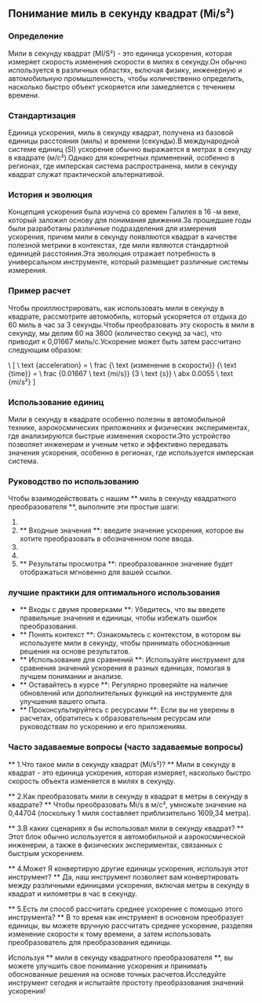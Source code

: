 ## Понимание миль в секунду квадрат (Mi/s²)

### Определение
Мили в секунду квадрат (MI/S²) - это единица ускорения, которая измеряет скорость изменения скорости в милях в секунду.Он обычно используется в различных областях, включая физику, инженерную и автомобильную промышленность, чтобы количественно определить, насколько быстро объект ускоряется или замедляется с течением времени.

### Стандартизация
Единица ускорения, миль в секунду квадрат, получена из базовой единицы расстояния (миль) и времени (секунды).В международной системе единиц (SI) ускорение обычно выражается в метрах в секунду в квадрате (м/с²).Однако для конкретных применений, особенно в регионах, где имперская система распространена, мили в секунду квадрат служат практической альтернативой.

### История и эволюция
Концепция ускорения была изучена со времен Галилея в 16 -м веке, который заложил основу для понимания движения.За прошедшие годы были разработаны различные подразделения для измерения ускорения, причем мили в секунду появляются квадрат в качестве полезной метрики в контекстах, где мили являются стандартной единицей расстояния.Эта эволюция отражает потребность в универсальном инструменте, который размещает различные системы измерения.

### Пример расчет
Чтобы проиллюстрировать, как использовать мили в секунду в квадрате, рассмотрите автомобиль, который ускоряется от отдыха до 60 миль в час за 3 секунды.Чтобы преобразовать эту скорость в мили в секунду, мы делим 60 на 3600 (количество секунд за час), что приводит к 0,01667 миль/с.Ускорение может быть затем рассчитано следующим образом:

\ [
\ text {acceleration} = \ frac {\ text {изменение в скорости}} {\ text {time}} = \ frac {0.01667 \ text {mi/s}} {3 \ text {s}} \ abx 0.0055 \ text {mi/s²}
\]

### Использование единиц
Мили в секунду в квадрате особенно полезны в автомобильной технике, аэрокосмических приложениях и физических экспериментах, где анализируются быстрые изменения скорости.Это устройство позволяет инженерам и ученым четко и эффективно передавать значения ускорения, особенно в регионах, где используется имперская система.

### Руководство по использованию
Чтобы взаимодействовать с нашим ** миль в секунду квадратного преобразователя **, выполните эти простые шаги:

1.
2. ** Входные значения **: введите значение ускорения, которое вы хотите преобразовать в обозначенном поле ввода.
3.
4.
5. ** Результаты просмотра **: преобразованное значение будет отображаться мгновенно для вашей ссылки.

### лучшие практики для оптимального использования
- ** Входы с двумя проверками **: Убедитесь, что вы введете правильные значения и единицы, чтобы избежать ошибок преобразования.
- ** Понять контекст **: Ознакомьтесь с контекстом, в котором вы используете мили в секунду, чтобы принимать обоснованные решения на основе результатов.
- ** Использование для сравнений **: Используйте инструмент для сравнения значений ускорения в разных единицах, помогая в лучшем понимании и анализе.
- ** Оставайтесь в курсе **: Регулярно проверяйте на наличие обновлений или дополнительных функций на инструменте для улучшения вашего опыта.
- ** Проконсультируйтесь с ресурсами **: Если вы не уверены в расчетах, обратитесь к образовательным ресурсам или руководствам по ускорению и его приложениям.

### Часто задаваемые вопросы (часто задаваемые вопросы)

** 1.Что такое мили в секунду квадрат (Mi/s²)? **
Мили в секунду в квадрат - это единица ускорения, которая измеряет, насколько быстро скорость объекта изменяется в милях в секунду.

** 2.Как преобразовать мили в секунду в квадрат в метры в секунду в квадрате? **
Чтобы преобразовать Mi/s в м/с², умножьте значение на 0,44704 (поскольку 1 миля составляет приблизительно 1609,34 метра).

** 3.В каких сценариях я бы использовал мили в секунду квадрат? **
Этот блок обычно используется в автомобильной и аэрокосмической инженерии, а также в физических экспериментах, связанных с быстрым ускорением.

** 4.Может Я конвертирую другие единицы ускорения, используя этот инструмент? **
Да, наш инструмент позволяет вам конвертировать между различными единицами ускорения, включая метры в секунду в квадрат и километры в час в секунду.

** 5.Есть ли способ рассчитать среднее ускорение с помощью этого инструмента? **
В то время как инструмент в основном преобразует единицы, вы можете вручную рассчитать среднее ускорение, разделяя изменение скорости к тому времени, а затем использовать преобразователь для преобразования единицы.

Используя ** мили в секунду квадратного преобразователя **, вы можете улучшить свое понимание ускорения и принимать обоснованные решения на основе точных расчетов.Исследуйте инструмент сегодня и испытайте простоту преобразования значений ускорения!